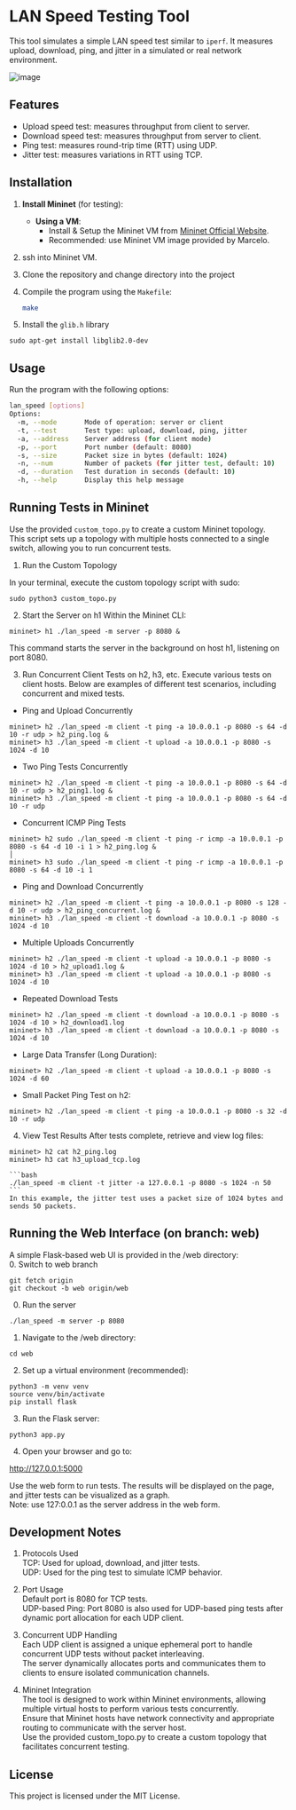 # LAN Speed Testing Tool

This tool simulates a simple LAN speed test similar to `iperf`. It measures upload, download, ping, and jitter in a simulated or real network environment.

![image](https://github.com/user-attachments/assets/3514f1b3-5fff-46c4-85cc-96a09ee4b204)

## Features
- Upload speed test: measures throughput from client to server.
- Download speed test: measures throughput from server to client.
- Ping test: measures round-trip time (RTT) using UDP.
- Jitter test: measures variations in RTT using TCP.

## Installation
1. **Install Mininet** (for testing):
    - **Using a VM**:
        - Install & Setup the Mininet VM from [Mininet Official Website](http://mininet.org/download/). 
        - Recommended: use Mininet VM image provided by Marcelo.
2. ssh into Mininet VM.
3. Clone the repository and change directory into the project
4. Compile the program using the `Makefile`:

    ```bash
    make
    ```
5. Install the `glib.h` library
```shell
sudo apt-get install libglib2.0-dev
```



## Usage
Run the program with the following options:

```bash
lan_speed [options]
Options:
  -m, --mode       Mode of operation: server or client
  -t, --test       Test type: upload, download, ping, jitter
  -a, --address    Server address (for client mode)
  -p, --port       Port number (default: 8080)
  -s, --size       Packet size in bytes (default: 1024)
  -n, --num        Number of packets (for jitter test, default: 10)
  -d, --duration   Test duration in seconds (default: 10)
  -h, --help       Display this help message
```

## Running Tests in Mininet
Use the provided `custom_topo.py` to create a custom Mininet topology. <br/>
This script sets up a topology with multiple hosts connected to a single switch, allowing you to run concurrent tests. <br/>

1. Run the Custom Topology

In your terminal, execute the custom topology script with sudo:

```shell
sudo python3 custom_topo.py
```

2. Start the Server on h1
Within the Mininet CLI:

```shell
mininet> h1 ./lan_speed -m server -p 8080 &
```

This command starts the server in the background on host h1, listening on port 8080.


3. Run Concurrent Client Tests on h2, h3, etc.
Execute various tests on client hosts. Below are examples of different test scenarios, including concurrent and mixed tests.

- Ping and Upload Concurrently
```shell
mininet> h2 ./lan_speed -m client -t ping -a 10.0.0.1 -p 8080 -s 64 -d 10 -r udp > h2_ping.log &
mininet> h3 ./lan_speed -m client -t upload -a 10.0.0.1 -p 8080 -s 1024 -d 10
```

- Two Ping Tests Concurrently
```shell
mininet> h2 ./lan_speed -m client -t ping -a 10.0.0.1 -p 8080 -s 64 -d 10 -r udp > h2_ping1.log &
mininet> h3 ./lan_speed -m client -t ping -a 10.0.0.1 -p 8080 -s 64 -d 10 -r udp
```

- Concurrent ICMP Ping Tests
```shell
mininet> h2 sudo ./lan_speed -m client -t ping -r icmp -a 10.0.0.1 -p 8080 -s 64 -d 10 -i 1 > h2_ping.log &                                                                                                       │
mininet> h3 sudo ./lan_speed -m client -t ping -r icmp -a 10.0.0.1 -p 8080 -s 64 -d 10 -i 1
```


- Ping and Download Concurrently
```shell
mininet> h2 ./lan_speed -m client -t ping -a 10.0.0.1 -p 8080 -s 128 -d 10 -r udp > h2_ping_concurrent.log &
mininet> h3 ./lan_speed -m client -t download -a 10.0.0.1 -p 8080 -s 1024 -d 10
```

- Multiple Uploads Concurrently
```shell
mininet> h2 ./lan_speed -m client -t upload -a 10.0.0.1 -p 8080 -s 1024 -d 10 > h2_upload1.log &
mininet> h3 ./lan_speed -m client -t upload -a 10.0.0.1 -p 8080 -s 1024 -d 10
```

- Repeated Download Tests
```shell
mininet> h2 ./lan_speed -m client -t download -a 10.0.0.1 -p 8080 -s 1024 -d 10 > h2_download1.log
mininet> h3 ./lan_speed -m client -t download -a 10.0.0.1 -p 8080 -s 1024 -d 10
```

- Large Data Transfer (Long Duration):
```shell
mininet> h2 ./lan_speed -m client -t upload -a 10.0.0.1 -p 8080 -s 1024 -d 60
```

- Small Packet Ping Test on h2:
```shell
mininet> h2 ./lan_speed -m client -t ping -a 10.0.0.1 -p 8080 -s 32 -d 10 -r udp
```

4. View Test Results
After tests complete, retrieve and view log files:
```shell
mininet> h2 cat h2_ping.log
mininet> h3 cat h3_upload_tcp.log
```




    ```bash
    ./lan_speed -m client -t jitter -a 127.0.0.1 -p 8080 -s 1024 -n 50
    ```
    In this example, the jitter test uses a packet size of 1024 bytes and sends 50 packets.

## Running the Web Interface (on branch: web)
A simple Flask-based web UI is provided in the /web directory: <br/>
0. Switch to web branch
``` shell
git fetch origin
git checkout -b web origin/web
```
0. Run the server
```shell
./lan_speed -m server -p 8080
```
1. Navigate to the /web directory:

```shell
cd web
```

2. Set up a virtual environment (recommended): <br/>

```shell
python3 -m venv venv
source venv/bin/activate
pip install flask
```

3. Run the Flask server: <br/>

```shell
python3 app.py
```

4. Open your browser and go to: <br/>

http://127.0.0.1:5000 <br/>

Use the web form to run tests. The results will be displayed on the page, and jitter tests can be visualized as a graph. <br/>
Note: use 127:0.0.1 as the server address in the web form. <br/>


## Development Notes
1. Protocols Used <br/>
    TCP: Used for upload, download, and jitter tests. <br/>
    UDP: Used for the ping test to simulate ICMP behavior. <br/> 
2. Port Usage <br/>
    Default port is 8080 for TCP tests. <br/>
    UDP-based Ping: Port 8080 is also used for UDP-based ping tests after dynamic port allocation for each UDP client.  <br/>

3. Concurrent UDP Handling <br/>
    Each UDP client is assigned a unique ephemeral port to handle concurrent UDP tests without packet interleaving. <br/>
    The server dynamically allocates ports and communicates them to clients to ensure isolated communication channels. <br/>

4. Mininet Integration <br/>
    The tool is designed to work within Mininet environments, allowing multiple virtual hosts to perform various tests concurrently. <br/>
    Ensure that Mininet hosts have network connectivity and appropriate routing to communicate with the server host. <br/>
    Use the provided custom_topo.py to create a custom topology that facilitates concurrent testing. <br/>

## License
This project is licensed under the MIT License.
